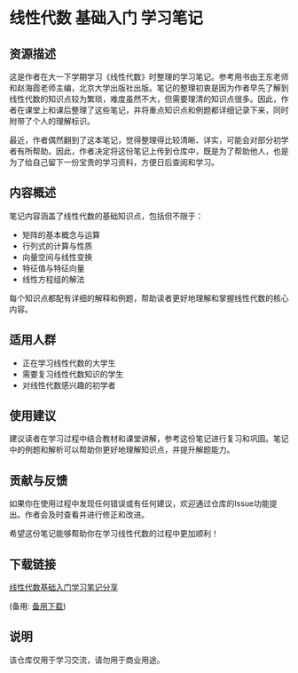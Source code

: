 # 线性代数 基础入门 学习笔记

## 资源描述

这是作者在大一下学期学习《线性代数》时整理的学习笔记。参考用书由王东老师和赵海霞老师主编，北京大学出版社出版。笔记的整理初衷是因为作者早先了解到线性代数的知识点较为繁琐，难度虽然不大，但需要理清的知识点很多。因此，作者在课堂上和课后整理了这些笔记，并将重点知识点和例题都详细记录下来，同时附带了个人的理解标识。

最近，作者偶然翻到了这本笔记，觉得整理得比较清晰、详实，可能会对部分初学者有所帮助。因此，作者决定将这份笔记上传到仓库中，既是为了帮助他人，也是为了给自己留下一份宝贵的学习资料，方便日后查阅和学习。

## 内容概述

笔记内容涵盖了线性代数的基础知识点，包括但不限于：

- 矩阵的基本概念与运算
- 行列式的计算与性质
- 向量空间与线性变换
- 特征值与特征向量
- 线性方程组的解法

每个知识点都配有详细的解释和例题，帮助读者更好地理解和掌握线性代数的核心内容。

## 适用人群

- 正在学习线性代数的大学生
- 需要复习线性代数知识的学生
- 对线性代数感兴趣的初学者

## 使用建议

建议读者在学习过程中结合教材和课堂讲解，参考这份笔记进行复习和巩固。笔记中的例题和解析可以帮助你更好地理解知识点，并提升解题能力。

## 贡献与反馈

如果你在使用过程中发现任何错误或有任何建议，欢迎通过仓库的Issue功能提出。作者会及时查看并进行修正和改进。

希望这份笔记能够帮助你在学习线性代数的过程中更加顺利！

## 下载链接
[线性代数基础入门学习笔记分享](https://pan.quark.cn/s/57230159dfde) 

(备用: [备用下载](https://pan.baidu.com/s/1r-LRxt-6-zM26Oa4Qx1f1w?pwd=1234))

## 说明

该仓库仅用于学习交流，请勿用于商业用途。
